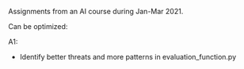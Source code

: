 Assignments from an AI course during Jan-Mar 2021.

Can be optimized:

A1:
- Identify better threats and more patterns in evaluation_function.py
